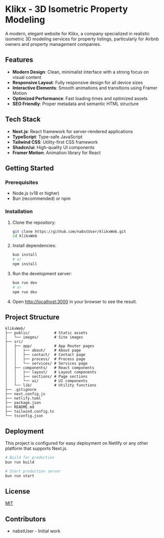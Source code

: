 # Klikx - 3D Isometric Property Modeling

A modern, elegant website for Klikx, a company specialized in realistic isometric 3D modeling services for property listings, particularly for Airbnb owners and property management companies.

## Features

- **Modern Design**: Clean, minimalist interface with a strong focus on visual content
- **Responsive Layout**: Fully responsive design for all device sizes
- **Interactive Elements**: Smooth animations and transitions using Framer Motion
- **Optimized Performance**: Fast loading times and optimized assets
- **SEO Friendly**: Proper metadata and semantic HTML structure

## Tech Stack

- **Next.js**: React framework for server-rendered applications
- **TypeScript**: Type-safe JavaScript
- **Tailwind CSS**: Utility-first CSS framework
- **Shadcn/ui**: High-quality UI components
- **Framer Motion**: Animation library for React

## Getting Started

### Prerequisites

- Node.js (v18 or higher)
- Bun (recommended) or npm

### Installation

1. Clone the repository:
   ```bash
   git clone https://github.com/nabstUser/klikxWeb.git
   cd klikxWeb
   ```

2. Install dependencies:
   ```bash
   bun install
   # or
   npm install
   ```

3. Run the development server:
   ```bash
   bun run dev
   # or
   npm run dev
   ```

4. Open [http://localhost:3000](http://localhost:3000) in your browser to see the result.

## Project Structure

```
klikxWeb/
├── public/           # Static assets
│   └── images/       # Site images
├── src/
│   ├── app/          # App Router pages
│   │   ├── about/    # About page
│   │   ├── contact/  # Contact page
│   │   ├── process/  # Process page
│   │   └── services/ # Services page
│   ├── components/   # React components
│   │   ├── layout/   # Layout components
│   │   ├── sections/ # Page sections
│   │   └── ui/       # UI components
│   └── lib/          # Utility functions
├── .gitignore
├── next.config.js
├── netlify.toml
├── package.json
├── README.md
├── tailwind.config.ts
└── tsconfig.json
```

## Deployment

This project is configured for easy deployment on Netlify or any other platform that supports Next.js.

```bash
# Build for production
bun run build

# Start production server
bun run start
```

## License

[MIT](LICENSE)

## Contributors

- nabstUser - Initial work
